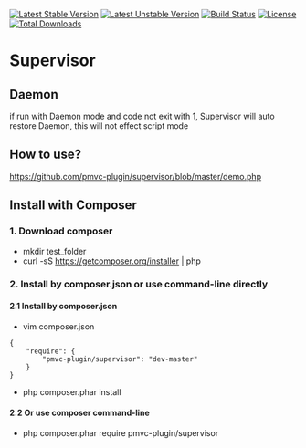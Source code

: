 [![Latest Stable Version](https://poser.pugx.org/pmvc-plugin/supervisor/v/stable)](https://packagist.org/packages/pmvc-plugin/supervisor) 
[![Latest Unstable Version](https://poser.pugx.org/pmvc-plugin/supervisor/v/unstable)](https://packagist.org/packages/pmvc-plugin/supervisor) 
[![Build Status](https://travis-ci.org/pmvc-plugin/supervisor.svg?branch=master)](https://travis-ci.org/pmvc-plugin/supervisor)
[![License](https://poser.pugx.org/pmvc-plugin/supervisor/license)](https://packagist.org/packages/pmvc-plugin/supervisor)
[![Total Downloads](https://poser.pugx.org/pmvc-plugin/supervisor/downloads)](https://packagist.org/packages/pmvc-plugin/supervisor) 

Supervisor
===============

## Daemon
if run with Daemon mode and code not exit with 1,
Supervisor will auto restore Daemon, this will not effect script mode

## How to use?
https://github.com/pmvc-plugin/supervisor/blob/master/demo.php



## Install with Composer
### 1. Download composer
   * mkdir test_folder
   * curl -sS https://getcomposer.org/installer | php

### 2. Install by composer.json or use command-line directly
#### 2.1 Install by composer.json
   * vim composer.json
```
{
    "require": {
        "pmvc-plugin/supervisor": "dev-master"
    }
}
```
   * php composer.phar install

#### 2.2 Or use composer command-line
   * php composer.phar require pmvc-plugin/supervisor

